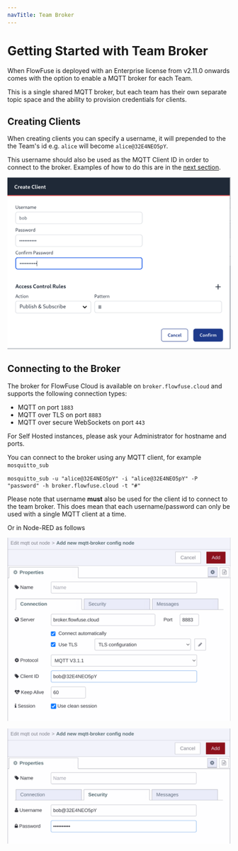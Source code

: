 ```yaml
---
navTitle: Team Broker
---
```


# Getting Started with Team Broker

When FlowFuse is deployed with an Enterprise license from v2.11.0 onwards comes with the option to enable a MQTT broker for each Team.

This is a single shared MQTT broker, but each team has their own separate topic space and the ability to provision credentials for clients.

## Creating Clients

When creating clients you can specify a username, it will prepended to the the Team's id e.g.  `alice` will become `alice@32E4NEO5pY`.

This username should also be used as the MQTT Client ID in order to connect to the broker. Examples of how to do this are in the [next section](#connecting-to-the-broker).

![Create Broker Client](../cloud/images/create-broker-client.png)

## Connecting to the Broker

The broker for FlowFuse Cloud is available on `broker.flowfuse.cloud` and supports the following connection types:

 - MQTT on port `1883`
 - MQTT over TLS on port `8883`
 - MQTT over secure WebSockets on port `443`

 For Self Hosted instances, please ask your Administrator for hostname and ports.

 You can connect to the broker using any MQTT client, for example `mosquitto_sub`

 ```
 mosquitto_sub -u "alice@32E4NEO5pY" -i "alice@32E4NEO5pY" -P "password" -h broker.flowfuse.cloud -t "#"
 ```

 Please note that username **must** also be used for the client id to connect to the team broker. This does mean that each 
 username/password can only be used with a single MQTT client at a time.

 Or in Node-RED as follows

 ![Node-RED MQTT Client Connection](../cloud/images/node-red-mqtt-connection.png)
 
 ![Node-RED MQTT Client Security](../cloud/images/node-red-mqtt-security.png)